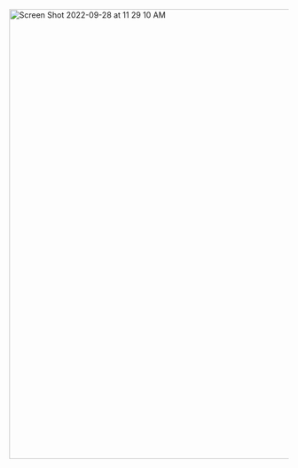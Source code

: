 <img width="812" alt="Screen Shot 2022-09-28 at 11 29 10 AM" src="https://user-images.githubusercontent.com/100493743/192860663-db85598b-29d0-40c3-9a5c-33a7cb7b8155.png">
